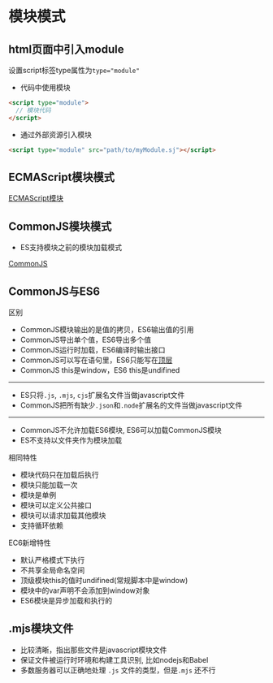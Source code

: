 # 模块模式

## html页面中引入module

设置script标签type属性为`type="module"`

- 代码中使用模块

```html
<script type="module">
  // 模块代码
</script>
```
- 通过外部资源引入模块

```html
<script type="module" src="path/to/myModule.sj"></script>
```

## ECMAScript模块模式

[ECMAScript模块](JavaScript_Module_ES6.md)

## CommonJS模块模式

- ES支持模块之前的模块加载模式

[CommonJS](javascript_module_CommonJS.md)

## CommonJS与ES6

区别

- CommonJS模块输出的是值的拷贝，ES6输出值的引用 
- CommonJS导出单个值，ES6导出多个值
- CommonJS运行时加载，ES6编译时输出接口
- CommonJS可以写在语句里，ES6只能写在[顶层](JavaScript_Context.md)
- CommonJS this是window，ES6 this是undifined

***

- ES只将`.js`, `.mjs`, `cjs`扩展名文件当做javascript文件
- CommonJS把所有缺少`.json`和`.node`扩展名的文件当做javascript文件 

***

- CommonJS不允许加载ES6模块, ES6可以加载CommonJS模块
- ES不支持以文件夹作为模块加载

相同特性

- 模块代码只在加载后执行
- 模块只能加载一次
- 模块是单例
- 模块可以定义公共接口
- 模块可以请求加载其他模块
- 支持循环依赖

EC6新增特性

- 默认严格模式下执行
- 不共享全局命名空间
- 顶级模块this的值时undifined(常规脚本中是window)
- 模块中的var声明不会添加到window对象
- ES6模块是异步加载和执行的

## .mjs模块文件

- 比较清晰，指出那些文件是javascript模块文件
- 保证文件被运行时环境和构建工具识别, 比如nodejs和Babel
- 多数服务器可以正确地处理 `.js` 文件的类型，但是`.mjs` 还不行
